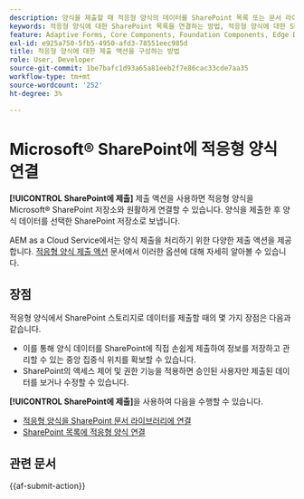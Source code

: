 ```yaml
---
description: 양식을 제출할 때 적응형 양식의 데이터를 SharePoint 목록 또는 문서 라이브러리와 같은 SharePoint 저장소로 전송하는 방법에 대해 알아봅니다.
keywords: 적응형 양식에 대한 SharePoint 목록을 연결하는 방법, 적응형 양식에 대한 SharePoint 문서 라이브러리 연결, SharePoint에 제출, SharePoint 문서 라이브러리 구성 만들기, 적응형 양식의 SharePoint 제출 액션을 사용, 적응형 양식을 Microsoft&reg; SharePoint 목록에 연결.
feature: Adaptive Forms, Core Components, Foundation Components, Edge Delivery Services
exl-id: e925a750-5fb5-4950-afd3-78551eec985d
title: 적응형 양식에 대한 제출 액션을 구성하는 방법
role: User, Developer
source-git-commit: 1be7bafc1d93a65a81eeb2f7e86cac33cde7aa35
workflow-type: tm+mt
source-wordcount: '252'
ht-degree: 3%

---
```


# Microsoft® SharePoint에 적응형 양식 연결

**[!UICONTROL SharePoint에 제출]** 제출 액션을 사용하면 적응형 양식을 Microsoft® SharePoint 저장소와 원활하게 연결할 수 있습니다. 양식을 제출한 후 양식 데이터를 선택한 SharePoint 저장소로 보냅니다.

AEM as a Cloud Service에서는 양식 제출을 처리하기 위한 다양한 제출 액션을 제공합니다. [적응형 양식 제출 액션](/help/forms/aem-forms-submit-action.md) 문서에서 이러한 옵션에 대해 자세히 알아볼 수 있습니다.

## 장점

적응형 양식에서 SharePoint 스토리지로 데이터를 제출할 때의 몇 가지 장점은 다음과 같습니다.

* 이를 통해 양식 데이터를 SharePoint에 직접 손쉽게 제출하여 정보를 저장하고 관리할 수 있는 중앙 집중식 위치를 확보할 수 있습니다.
* SharePoint의 액세스 제어 및 권한 기능을 적용하면 승인된 사용자만 제출된 데이터를 보거나 수정할 수 있습니다.

**[!UICONTROL SharePoint에 제출]**&#x200B;을 사용하여 다음을 수행할 수 있습니다.

* [적응형 양식을 SharePoint 문서 라이브러리에 연결](/help/forms/connect-forms-to-sharepoint-document-library.md)
* [SharePoint 목록에 적응형 양식 연결](/help/forms/connect-forms-to-sharepoint-list.md)

## 관련 문서

{{af-submit-action}}
